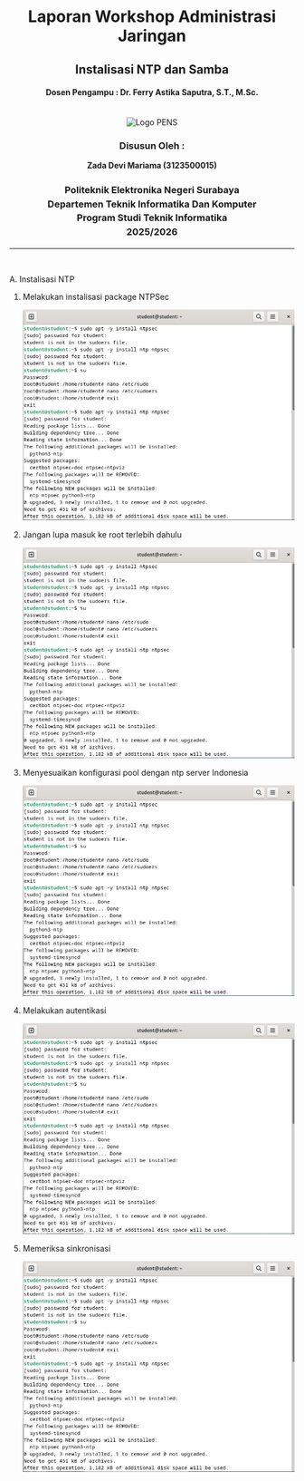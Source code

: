 <div align="center">
  <h1 style="text-align: center;font-weight: bold">Laporan Workshop Administrasi Jaringan<br></h1>
  <h2 style="text-align: center;">Instalisasi NTP dan Samba<br></h2>
  <h4 style="text-align: center;">Dosen Pengampu : Dr. Ferry Astika Saputra, S.T., M.Sc.</h4>
</div>
<br />
<div align="center">
  <img src="https://i.ibb.co/DC3QHnM/logo-pens.png" alt="Logo PENS">
  <h3 style="text-align: center;">Disusun Oleh :</h3>
  <p style="text-align: center;">
  <strong>Zada Devi Mariama (3123500015)</strong>
  </p>

<h3 style="text-align: center;line-height: 1.5">Politeknik Elektronika Negeri Surabaya<br>Departemen Teknik Informatika Dan Komputer<br>Program Studi Teknik Informatika<br>2025/2026</h3>
  <hr>
</div> 
<br>

A.	Instalisasi NTP

1.	Melakukan instalisasi package NTPSec

    ![img](/assets/week-3/ntp/1apt.jpeg) 

2.	Jangan lupa masuk ke root terlebih dahulu

    ![img](/assets/week-3/ntp/1apt.jpeg) 

3.	Menyesuaikan konfigurasi pool dengan ntp server Indonesia

    ![img](/assets/week-3/ntp/1apt.jpeg) 

4.	Melakukan autentikasi 

    ![img](/assets/week-3/ntp/1apt.jpeg) 

5.	Memeriksa sinkronisasi

    ![img](/assets/week-3/ntp/1apt.jpeg) 
